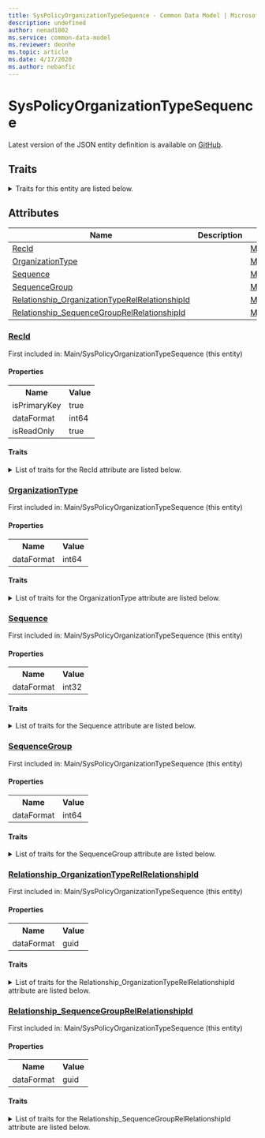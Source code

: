 ```yaml
---
title: SysPolicyOrganizationTypeSequence - Common Data Model | Microsoft Docs
description: undefined
author: nenad1002
ms.service: common-data-model
ms.reviewer: deonhe
ms.topic: article
ms.date: 4/17/2020
ms.author: nebanfic
---
```


# SysPolicyOrganizationTypeSequence

  
 Latest version of the JSON entity definition is available on <a href="https://github.com/Microsoft/CDM/tree/master/schemaDocuments/core/erp/Tables/System/Workflow/Main/SysPolicyOrganizationTypeSequence.cdm.json" target="_blank">GitHub</a>.  

## Traits

<details>
<summary>Traits for this entity are listed below.  
</summary>

**is.identifiedBy**  
  names a specifc identity attribute to use with an entity  <table><tr><th>Parameter</th><th>Value</th><th>Data type</th><th>Explanation</th></tr><tr><td>attribute</td><td>[SysPolicyOrganizationTypeSequence/(resolvedAttributes)/RecId](#RecId)</td><td>attribute</td><td></td></tr></table>

**is.CDM.entityVersion**  
  <table><tr><th>Parameter</th><th>Value</th><th>Data type</th><th>Explanation</th></tr><tr><td>versionNumber</td><td>"1.0.0"</td><td>string</td><td>semantic version number of the entity</td></tr></table>

**is.application.releaseVersion**  
  <table><tr><th>Parameter</th><th>Value</th><th>Data type</th><th>Explanation</th></tr><tr><td>releaseVersion</td><td>"10.0.13.0"</td><td>string</td><td>semantic version number of the application introducing this entity</td></tr></table>

</details>

## Attributes

|Name|Description|First Included in Instance|
|---|---|---|
|[RecId](#RecId)||<a href="SysPolicyOrganizationTypeSequence.md" target="_blank">Main/SysPolicyOrganizationTypeSequence</a>|
|[OrganizationType](#OrganizationType)||<a href="SysPolicyOrganizationTypeSequence.md" target="_blank">Main/SysPolicyOrganizationTypeSequence</a>|
|[Sequence](#Sequence)||<a href="SysPolicyOrganizationTypeSequence.md" target="_blank">Main/SysPolicyOrganizationTypeSequence</a>|
|[SequenceGroup](#SequenceGroup)||<a href="SysPolicyOrganizationTypeSequence.md" target="_blank">Main/SysPolicyOrganizationTypeSequence</a>|
|[Relationship_OrganizationTypeRelRelationshipId](#Relationship_OrganizationTypeRelRelationshipId)||<a href="SysPolicyOrganizationTypeSequence.md" target="_blank">Main/SysPolicyOrganizationTypeSequence</a>|
|[Relationship_SequenceGroupRelRelationshipId](#Relationship_SequenceGroupRelRelationshipId)||<a href="SysPolicyOrganizationTypeSequence.md" target="_blank">Main/SysPolicyOrganizationTypeSequence</a>|

### <a href=#RecId name="RecId">RecId</a>

First included in: Main/SysPolicyOrganizationTypeSequence (this entity)  

#### Properties

<table><tr><th>Name</th><th>Value</th></tr><tr><td>isPrimaryKey</td><td>true</td></tr><tr><td>dataFormat</td><td>int64</td></tr><tr><td>isReadOnly</td><td>true</td></tr></table>

#### Traits

<details>
<summary>List of traits for the RecId attribute are listed below.</summary>

**is.dataFormat.integer**  
**is.dataFormat.big**  
**is.identifiedBy**  
names a specifc identity attribute to use with an entity  <table><tr><th>Parameter</th><th>Value</th><th>Data type</th><th>Explanation</th></tr><tr><td>attribute</td><td>[SysPolicyOrganizationTypeSequence/(resolvedAttributes)/RecId](#RecId)</td><td>attribute</td><td></td></tr></table>

**is.readOnly**  
**is.dataFormat.integer**  
**is.dataFormat.big**  
</details>

### <a href=#OrganizationType name="OrganizationType">OrganizationType</a>

First included in: Main/SysPolicyOrganizationTypeSequence (this entity)  

#### Properties

<table><tr><th>Name</th><th>Value</th></tr><tr><td>dataFormat</td><td>int64</td></tr></table>

#### Traits

<details>
<summary>List of traits for the OrganizationType attribute are listed below.</summary>

**is.dataFormat.integer**  
**is.dataFormat.big**  
**is.dataFormat.integer**  
**is.dataFormat.big**  
</details>

### <a href=#Sequence name="Sequence">Sequence</a>

First included in: Main/SysPolicyOrganizationTypeSequence (this entity)  

#### Properties

<table><tr><th>Name</th><th>Value</th></tr><tr><td>dataFormat</td><td>int32</td></tr></table>

#### Traits

<details>
<summary>List of traits for the Sequence attribute are listed below.</summary>

**is.dataFormat.integer**  
**is.dataFormat.integer**  
</details>

### <a href=#SequenceGroup name="SequenceGroup">SequenceGroup</a>

First included in: Main/SysPolicyOrganizationTypeSequence (this entity)  

#### Properties

<table><tr><th>Name</th><th>Value</th></tr><tr><td>dataFormat</td><td>int64</td></tr></table>

#### Traits

<details>
<summary>List of traits for the SequenceGroup attribute are listed below.</summary>

**is.dataFormat.integer**  
**is.dataFormat.big**  
**is.dataFormat.integer**  
**is.dataFormat.big**  
</details>

### <a href=#Relationship_OrganizationTypeRelRelationshipId name="Relationship_OrganizationTypeRelRelationshipId">Relationship_OrganizationTypeRelRelationshipId</a>

First included in: Main/SysPolicyOrganizationTypeSequence (this entity)  

#### Properties

<table><tr><th>Name</th><th>Value</th></tr><tr><td>dataFormat</td><td>guid</td></tr></table>

#### Traits

<details>
<summary>List of traits for the Relationship_OrganizationTypeRelRelationshipId attribute are listed below.</summary>

**is.dataFormat.character**  
**is.dataFormat.big**  
**is.dataFormat.array**  
**is.dataFormat.guid**  
**means.identity.entityId**  
**is.linkedEntity.identifier**  
Marks the attribute(s) that hold foreign key references to a linked (used as an attribute) entity. This attribute is added to the resolved entity to enumerate the referenced entities.  <table><tr><th>Parameter</th><th>Value</th><th>Data type</th><th>Explanation</th></tr><tr><td>entityReferences</td><td><table><tr><th>entityReference</th><th>attributeReference</th></tr><tr><td><a href="../../../Common/GAB/Main/OMHierarchyType.md" target="_blank">/core/erp/Tables/Common/GAB/Main/OMHierarchyType.cdm.json/OMHierarchyType</a></td><td><a href="../../../Common/GAB/Main/OMHierarchyType.md#RecId" target="_blank">RecId</a></td></tr></table></td><td>entity</td><td>a reference to the constant entity holding the list of entity references</td></tr></table>

**is.dataFormat.guid**  
**is.dataFormat.character**  
**is.dataFormat.array**  
</details>

### <a href=#Relationship_SequenceGroupRelRelationshipId name="Relationship_SequenceGroupRelRelationshipId">Relationship_SequenceGroupRelRelationshipId</a>

First included in: Main/SysPolicyOrganizationTypeSequence (this entity)  

#### Properties

<table><tr><th>Name</th><th>Value</th></tr><tr><td>dataFormat</td><td>guid</td></tr></table>

#### Traits

<details>
<summary>List of traits for the Relationship_SequenceGroupRelRelationshipId attribute are listed below.</summary>

**is.dataFormat.character**  
**is.dataFormat.big**  
**is.dataFormat.array**  
**is.dataFormat.guid**  
**means.identity.entityId**  
**is.linkedEntity.identifier**  
Marks the attribute(s) that hold foreign key references to a linked (used as an attribute) entity. This attribute is added to the resolved entity to enumerate the referenced entities.  <table><tr><th>Parameter</th><th>Value</th><th>Data type</th><th>Explanation</th></tr><tr><td>entityReferences</td><td><table><tr><th>entityReference</th><th>attributeReference</th></tr><tr><td><a href="SysPolicySequenceGroup.md" target="_blank">/core/erp/Tables/System/Workflow/Main/SysPolicySequenceGroup.cdm.json/SysPolicySequenceGroup</a></td><td><a href="SysPolicySequenceGroup.md#RecId" target="_blank">RecId</a></td></tr></table></td><td>entity</td><td>a reference to the constant entity holding the list of entity references</td></tr></table>

**is.dataFormat.guid**  
**is.dataFormat.character**  
**is.dataFormat.array**  
</details>

